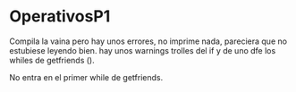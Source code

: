 # OperativosP1
Compila la vaina pero hay unos errores, no imprime nada, pareciera que no estubiese leyendo bien.
hay unos warnings trolles del if y de uno dfe los whiles de getfriends ().


No entra en el primer while de getfriends.
